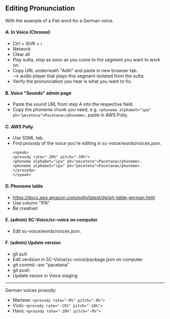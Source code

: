 ## Editing Pronunciation
With the example of a Pali word for a German voice.

#### A. In Voice (Chrome):
- Ctrl + Shift + i  
- Network  
- Clear all  
- Play sutta, stop as soon as you come to the segment you want to work on.  
- Copy URL underneath "Aditi" and paste in new browser tab.  
  --> audio player that plays this segment isolated from the sutta.  
- Verify the pronunciation you hear is what you want to fix.

#### B. Voice "Sounds" admin page  
- Paste the sound URL from step A into the respective field.  
- Copy the phoneme chunk you need, e.g. `<phoneme alphabet="ipa" ph="pɐcetɐna">Pacetana</phoneme>`, paste in AWS Polly.

#### C. AWS Polly  
- Use SSML tab.  
- Find prosody of the voice you're editing in sc-voice/words/voices.json.  
  ```
  <speak>
  <prosody rate="-20%" pitch="-10%">
  <phoneme alphabet="ipa" ph="pɐcetɐna">Pacetana</phoneme>.
  <phoneme alphabet="ipa" ph="pɐcetɐna">Pacetana</phoneme>.
  </prosody>
  </speak>
  ```

#### D. Phoneme table  
- https://docs.aws.amazon.com/polly/latest/dg/ph-table-german.html  
- Use column "IPA".  
- Be creative!

#### E. (admin) SC-Voice/sc-voice on computer  
- Edit sc-voice/words/voices.json.

#### F. (admin) Update version  
- git pull  
- Edit verdsion in SC-Voice/sc-voice/package.json on computer  
- git commit -am "pacetana"  
- git push  
- Update vesion in Voice staging

---
German voices prosody:
- Marlene: `<prosody rate="-0%" pitch="-0%">`
- Vicki: `<prosody rate="-15%" pitch="-10%">`
- Hans: `<prosody rate="-20%" pitch="-0%">`
